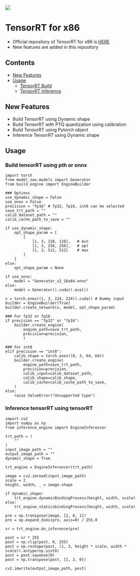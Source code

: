 <a href="https://github.com/HeaseoChung/DL-Optimization/tree/master/Python/TensorRT/x86"><img src="https://img.shields.io/badge/-Documentation-brightgreen"/></a>

# TensorRT for x86
- Official repository of TensorRT for x86 is [HERE](https://github.com/NVIDIA/TensorRT)
- New features are added in this repository

## Contents
- [New Features](#new-features)
- [Usage](#usage)
  * [TensorRT Build](#build-tensorrt-using-pth-or-onnx)
  * [TensorRT Inference](#inference-tensorrt-using-tensorrt)

## New Features
- Build TensorRT using Dynamic shape
- Build TensorRT with PTQ quantization using calibration
- Build TensorRT using Pytorch object
- Inference TensorRT using Dynamic shape

## Usage

### Build tensorRT using pth or onnx

```python3
import torch
from model_zoo.models import Generator
from build_engine import EngineBuilder

### Options
use_dynamic_shape = False
use_onnx = False
precision = "fp16" # fp32, fp16, int8 can be selected
save_trt_path = ""
calib_dataset_path = ""
calib_cache_path_to_save = ""

if use_dynamic_shape:
    opt_shape_param = [
        [
            [1, 3, 128, 128],   # min
            [1, 3, 256, 256],   # opt
            [1, 3, 512, 512]    # max
        ]
    ]
else:
    opt_shape_param = None

if use_onnx:
    model = "Generator_x2_16x64.onnx"
else:
    model = Generator().cuda().eval()

x = torch.ones((1, 3, 224, 224)).cuda() # Dummy input
builder = EngineBuilder(True)
builder.create_network(x, model, opt_shape_param)

### For fp32 or fp16
if precision == "fp32" or "fp16":
    builder.create_engine(
        engine_path=save_trt_path,
        precision=precision,
        )

### For int8
elif precision == "int8":
    calib_shape = torch.ones((8, 3, 64, 64))
    builder.create_engine(
        engine_path=save_trt_path,
        precision=precision,
        calib_input=calib_dataset_path,
        calib_shape=calib_shape,
        calib_cache=calib_cache_path_to_save,
    )
else:
    raise ValueError("Unsupported type")
```

### Inference tensorRT using tensorRT
```python3
import cv2
import numpy as np
from inference_engine import EngineInferencer

trt_path = (
    ""
)
input_image_path = ""
output_image_path = ""
dynamic_shape = True

trt_engine = EngineInferencer(trt_path)

image = cv2.imread(input_image_path)
scale = 2
height, width, _ = image.shape

if dynamic_shape:
    trt_engine.dynamicBindingProcess(height, width, scale)
else:
    trt_engine.staticsbindingProcess(height, width, scale)

pre = np.transpose(image, [2, 0, 1])
pre = np.expand_dims(pre, axis=0) / 255.0

sr = trt_engine.do_inference(pre)

post = sr * 255
post = np.clip(post, 0, 255)
post = np.reshape(post, (1, 3, height * scale, width * scale)).astype(np.uint8)
post = post.squeeze(0)
post = np.transpose(post, [1, 2, 0])

cv2.imwrite(output_image_path, post)

```